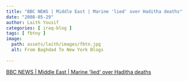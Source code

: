 ```yaml
---
title: "BBC NEWS | Middle East | Marine 'lied' over Haditha deaths"
date: "2008-05-29"
author: Laith Yousif
categories: [ iraq-blog ]
tags: [ fbtny ]
image:
  path: assets/laith/images/fbtn.jpg
  alt: From Baghdad To New York Blogs
  
---
```


[BBC NEWS | Middle East | Marine 'lied' over Haditha deaths](https://news.bbc.co.uk/2/hi/middle_east/7426429.stm)
